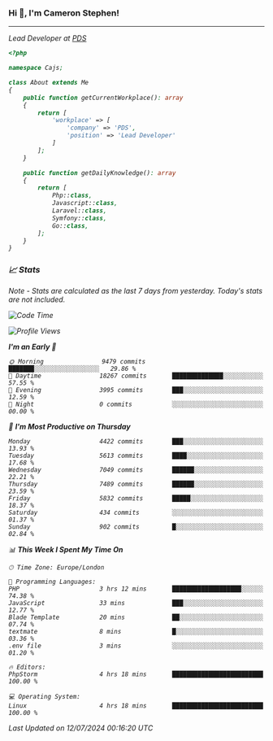 ### Hi 👋, I'm Cameron Stephen!
<hr>
<p><em>Lead Developer at <a href="https://prindatasolutions.co.uk">PDS</a></p>


```php
<?php

namespace Cajs;

class About extends Me
{
    public function getCurrentWorkplace(): array
    {
        return [
            'workplace' => [
                'company' => 'PDS',
                'position' => 'Lead Developer'
            ]
        ];
    }

    public function getDailyKnowledge(): array
    {
        return [
            Php::class,
            Javascript::class,
            Laravel::class,
            Symfony::class,
            Go::class,
        ];
    }
}
```

### 📈 Stats
<p><em>Note - Stats are calculated as the last 7 days from yesterday. Today's stats are not included.</em></p>


<!--START_SECTION:waka-->
![Code Time](http://img.shields.io/badge/Code%20Time-3%2C869%20hrs%2044%20mins-blue)

![Profile Views](http://img.shields.io/badge/Profile%20Views-0-blue)

**I'm an Early 🐤** 

```text
🌞 Morning                9479 commits        ███████░░░░░░░░░░░░░░░░░░   29.86 % 
🌆 Daytime                18267 commits       ██████████████░░░░░░░░░░░   57.55 % 
🌃 Evening                3995 commits        ███░░░░░░░░░░░░░░░░░░░░░░   12.59 % 
🌙 Night                  0 commits           ░░░░░░░░░░░░░░░░░░░░░░░░░   00.00 % 
```
📅 **I'm Most Productive on Thursday** 

```text
Monday                   4422 commits        ███░░░░░░░░░░░░░░░░░░░░░░   13.93 % 
Tuesday                  5613 commits        ████░░░░░░░░░░░░░░░░░░░░░   17.68 % 
Wednesday                7049 commits        ██████░░░░░░░░░░░░░░░░░░░   22.21 % 
Thursday                 7489 commits        ██████░░░░░░░░░░░░░░░░░░░   23.59 % 
Friday                   5832 commits        █████░░░░░░░░░░░░░░░░░░░░   18.37 % 
Saturday                 434 commits         ░░░░░░░░░░░░░░░░░░░░░░░░░   01.37 % 
Sunday                   902 commits         █░░░░░░░░░░░░░░░░░░░░░░░░   02.84 % 
```


📊 **This Week I Spent My Time On** 

```text
🕑︎ Time Zone: Europe/London

💬 Programming Languages: 
PHP                      3 hrs 12 mins       ███████████████████░░░░░░   74.38 % 
JavaScript               33 mins             ███░░░░░░░░░░░░░░░░░░░░░░   12.77 % 
Blade Template           20 mins             ██░░░░░░░░░░░░░░░░░░░░░░░   07.74 % 
textmate                 8 mins              █░░░░░░░░░░░░░░░░░░░░░░░░   03.36 % 
.env file                3 mins              ░░░░░░░░░░░░░░░░░░░░░░░░░   01.20 % 

🔥 Editors: 
PhpStorm                 4 hrs 18 mins       █████████████████████████   100.00 % 

💻 Operating System: 
Linux                    4 hrs 18 mins       █████████████████████████   100.00 % 
```


 Last Updated on 12/07/2024 00:16:20 UTC
<!--END_SECTION:waka-->
